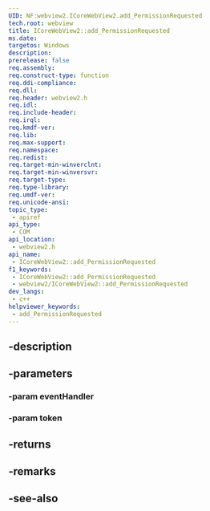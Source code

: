 ```yaml
---
UID: NF:webview2.ICoreWebView2.add_PermissionRequested
tech.root: webview
title: ICoreWebView2::add_PermissionRequested
ms.date: 
targetos: Windows
description: 
prerelease: false
req.assembly: 
req.construct-type: function
req.ddi-compliance: 
req.dll: 
req.header: webview2.h
req.idl: 
req.include-header: 
req.irql: 
req.kmdf-ver: 
req.lib: 
req.max-support: 
req.namespace: 
req.redist: 
req.target-min-winverclnt: 
req.target-min-winversvr: 
req.target-type: 
req.type-library: 
req.umdf-ver: 
req.unicode-ansi: 
topic_type:
 - apiref
api_type:
 - COM
api_location:
 - webview2.h
api_name:
 - ICoreWebView2::add_PermissionRequested
f1_keywords:
 - ICoreWebView2::add_PermissionRequested
 - webview2/ICoreWebView2::add_PermissionRequested
dev_langs:
 - c++
helpviewer_keywords:
 - add_PermissionRequested
---
```


## -description

## -parameters

### -param eventHandler

### -param token

## -returns

## -remarks

## -see-also

